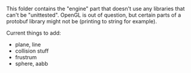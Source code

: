 This folder contains the "engine" part that doesn't use any libraries that can't
be "unittested". OpenGL is out of question, but certain parts of a protobuf
library might not be (printing to string for example).

Current things to add:
* plane, line
* collision stuff
* frustrum
* sphere, aabb


